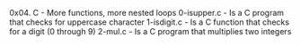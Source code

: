 0x04. C - More functions, more nested loops
0-isupper.c - Is a C program that checks for uppercase character
1-isdigit.c - Is a C function that checks for a digit (0 through 9)
2-mul.c - Is a C program that multiplies two integers
